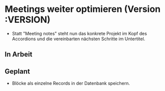 # Meetings weiter optimieren (Version :VERSION)

- Statt "Meeting notes" steht nun das konkrete Projekt im Kopf des Accordions und die vereinbarten nächsten Schritte im Untertitel.

## In Arbeit

## Geplant

- Blöcke als einzelne Records in der Datenbank speichern.

